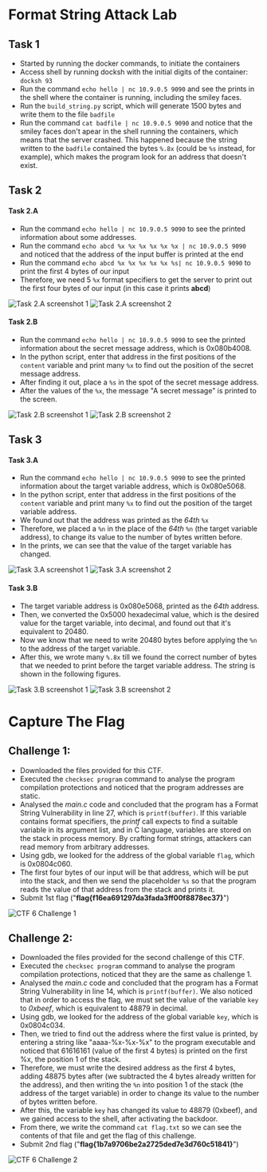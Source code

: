 # Format String Attack Lab

## Task 1

- Started by running the docker commands, to initiate the containers
- Access shell by running docksh with the initial digits of the container: `docksh 93`
- Run the command `echo hello | nc 10.9.0.5 9090` and see the prints in the shell where the container is running, including the smiley faces.
- Run the `build_string.py` script, which will generate 1500 bytes and write them to the file `badfile`
- Run the command `cat badfile | nc 10.9.0.5 9090` and notice that the smiley faces don't apear in the shell running the containers, which means that the server crashed. This happened because the string written to the `badfile` contained the bytes `%.8x` (could be `%s` instead, for example), which makes the program look for an address that doesn't exist.

## Task 2

#### Task 2.A

- Run the command `echo hello | nc 10.9.0.5 9090` to see the printed information about some addresses.
- Run the command `echo abcd %x %x %x %x %x %x | nc 10.9.0.5 9090` and noticed that the address of the input buffer is printed at the end
- Run the command `echo abcd %x %x %x %x %x %s| nc 10.9.0.5 9090` to print the first 4 bytes of our input
- Therefore, we need 5 `%x` format specifiers to get the server to print out the first four bytes of our input (in this case it prints **abcd**)

![Task 2.A screenshot 1](images/Lab3Task2StepA-1.png)
![Task 2.A screenshot 2](images/Lab3Task2StepA-2.png)

#### Task 2.B

- Run the command `echo hello | nc 10.9.0.5 9090` to see the printed information about the secret message address, which is 0x080b4008.
- In the python script, enter that address in the first positions of the `content` variable and print many `%x` to find out the position of the secret message address.
- After finding it out, place a `%s` in the spot of the secret message address.
- After the values of the `%x`, the message "A secret message" is printed to the screen.

![Task 2.B screenshot 1](images/Lab3Task2StepB-1.png)
![Task 2.B screenshot 2](images/Lab3Task2StepB-2.png)

## Task 3

#### Task 3.A

- Run the command `echo hello | nc 10.9.0.5 9090` to see the printed information about the target variable address, which is 0x080e5068.
- In the python script, enter that address in the first positions of the `content` variable and print many `%x` to find out the position of the target variable address.
- We found out that the address was printed as the *64th* `%x` 
- Therefore, we placed a `%n` in the place of the *64th* `%n` (the target variable address), to change its value to the number of bytes written before.
- In the prints, we can see that the value of the target variable has changed.

![Task 3.A screenshot 1](images/Lab3Task3StepA-1.png)
![Task 3.A screenshot 2](images/Lab3Task3StepA-2.png)

#### Task 3.B

- The target variable address is 0x080e5068, printed as the *64th* address.
- Then, we converted the 0x5000 hexadecimal value, which is the desired value for the target variable, into decimal, and found out that it's equivalent to 20480.
- Now we know that we need to write 20480 bytes before applying the `%n` to the address of the target variable.
- After this, we wrote many `%.8x` till we found the correct number of bytes that we needed to print before the target variable address. The string is shown in the following figures.

![Task 3.B screenshot 1](images/Lab3Task3StepB-1.png)
![Task 3.B screenshot 2](images/Lab3Task3StepB-2.png)

# Capture The Flag

## Challenge 1:

- Downloaded the files provided for this CTF.
- Executed the `checksec program` command to analyse the program compilation protections and noticed that the program addresses are static.
- Analysed the *main.c* code and concluded that the program has a Format String Vulnerability in line 27, which is `printf(buffer)`. If this variable contains format specifiers, the *printf* call expects to find a suitable variable in its argument list, and in C language, variables are stored on the stack in process memory. By crafting format strings, attackers can read memory from arbitrary addresses.
- Using gdb, we looked for the address of the global variable `flag`, which is 0x0804c060.
- The first four bytes of our input will be that address, which will be put into the stack, and then we send the placeholder `%s` so that the program reads the value of that address from the stack and prints it.
- Submit 1st flag ("**flag{f16ea691297da3fada3ff00f8878ec37}**")

![CTF 6 Challenge 1](images/CTF6Challenge1.png)

## Challenge 2:

- Downloaded the files provided for the second challenge of this CTF.
- Executed the `checksec program` command to analyse the program compilation protections, noticed that they are the same as challenge 1.
- Analysed the *main.c* code and concluded that the program has a Format String Vulnerability in line 14, which is `printf(buffer)`. We also noticed that in order to access the flag, we must set the value of the variable `key` to *0xbeef*, which is equivalent to 48879 in decimal.
- Using gdb, we looked for the address of the global variable `key`, which is 0x0804c034.
- Then, we tried to find out the address where the first value is printed, by entering a string like "aaaa-%x-%x-%x" to the program executable and noticed that 61616161 (value of the first 4 bytes) is printed on the first %x, the position 1 of the stack.
- Therefore, we must write the desired address as the first 4 bytes, adding 48875 bytes after (we subtracted the 4 bytes already written for the address), and then writing the `%n` into position 1 of the stack (the address of the target variable) in order to change its value to the number of bytes written before.
- After this, the variable `key` has changed its value to 48879 (0xbeef), and we gained access to the shell, after activating the backdoor.
- From there, we write the command `cat flag.txt` so we can see the contents of that file and get the flag of this challenge.
- Submit 2nd flag ("**flag{1b7a9706be2a2725ded7e3d760c51841}**")

![CTF 6 Challenge 2](images/CTF6Challenge2.png)